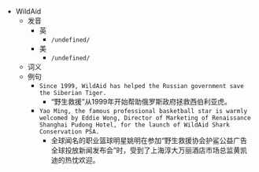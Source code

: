 - WildAid
  - 发音
    - 英
      - `/undefined/`
    - 美
      - `/undefined/`
  - 词义
  - 例句
    - `Since 1999, WildAid has helped the Russian government save the Siberian Tiger.`
      - “野生救援”从1999年开始帮助俄罗斯政府拯救西伯利亚虎。
    - `Yao Ming, the famous professional basketball star is warmly welcomed by Eddie Wong, Director of Marketing of Renaissance Shanghai Pudong Hotel, for the launch of WildAid Shark Conservation PSA.`
      - 全球闻名的职业篮球明星姚明在参加“野生救援协会护鲨公益广告全球投放新闻发布会”时，受到了上海淳大万丽酒店市场总监黄凯迪的热忱欢迎。

